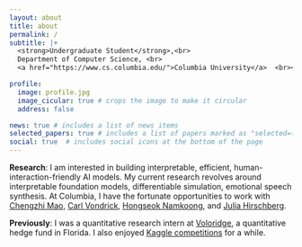 ```yaml
---
layout: about
title: about
permalink: /
subtitle: |+
  <strong>Undergraduate Student</strong>,<br>
  Department of Computer Science, <br>
  <a href="https://www.cs.columbia.edu/">Columbia University</a>  <br><br>

profile:
  image: profile.jpg
  image_cicular: true # crops the image to make it circular
  address: false

news: true # includes a list of news items
selected_papers: true # includes a list of papers marked as "selected={true}"
social: true  # includes social icons at the bottom of the page
---
```


**Research**: I am interested in building interpretable, efficient, human-interaction-friendly AI models. My current research revolves around interpretable foundation models, differentiable simulation, emotional speech synthesis. At Columbia, I have the fortunate opportunities to work with [Chengzhi Mao](http://www.cs.columbia.edu/~mcz/), [Carl Vondrick](https://www.cs.columbia.edu/~vondrick/), [Hongseok Namkoong](https://hsnamkoong.github.io/), and [Julia Hirschberg](http://www.cs.columbia.edu/~julia/).

**Previously**: I was a quantitative research intern at [Voloridge](https://www.voloridge.com/), a quantitative hedge fund in Florida. I also enjoyed [Kaggle competitions](https://www.kaggle.com/tonychenxyz) for a while.